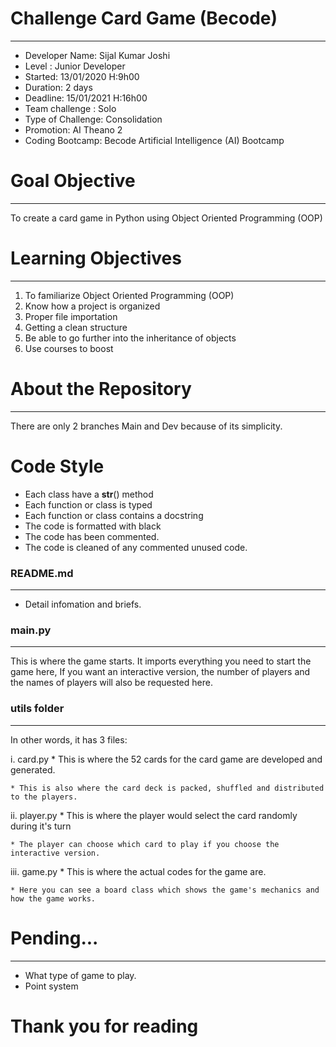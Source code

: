 # Challenge Card Game (Becode)
---
* Developer Name: Sijal Kumar Joshi
* Level : Junior Developer
* Started: 13/01/2020 H:9h00
* Duration: 2 days
* Deadline: 15/01/2021 H:16h00
* Team challenge : Solo
* Type of Challenge: Consolidation
* Promotion: AI Theano 2
* Coding Bootcamp: Becode Artificial Intelligence (AI) Bootcamp

# Goal Objective
---
To create a card game in Python using Object Oriented Programming (OOP)

# Learning Objectives
---
1. To familiarize Object Oriented Programming (OOP)
2. Know how a project is organized 
3. Proper file importation 
4. Getting a clean structure 
5. Be able to go further into the inheritance of objects 
6. Use courses to boost

# About the Repository
---
There are only 2 branches Main and Dev because of its simplicity.

# Code Style
* Each class have a __str__() method
* Each function or class is typed
* Each function or class contains a docstring
* The code is formatted with black
* The code has been commented.
* The code is cleaned of any commented unused code.

### README.md
---
* Detail infomation and briefs.

### main.py
---
This is where the game starts.
It imports everything you need to start the game here,
If you want an interactive version, the number of players and the names of players will also be requested here.

### utils folder
---
In other words, it has 3 files: 

i. card.py
	* This is where the 52 cards for the card game are developed and generated. 
	
	* This is also where the card deck is packed, shuffled and distributed to the players. 

ii. player.py
	* This is where the player would select the card randomly during it's turn 
	
	* The player can choose which card to play if you choose the interactive version. 
	
iii. game.py
	* This is where the actual codes for the game are. 
	
	* Here you can see a board class which shows the game's mechanics and how the game works.

# Pending...
---
* What type of game to play.
* Point system

# Thank you for reading